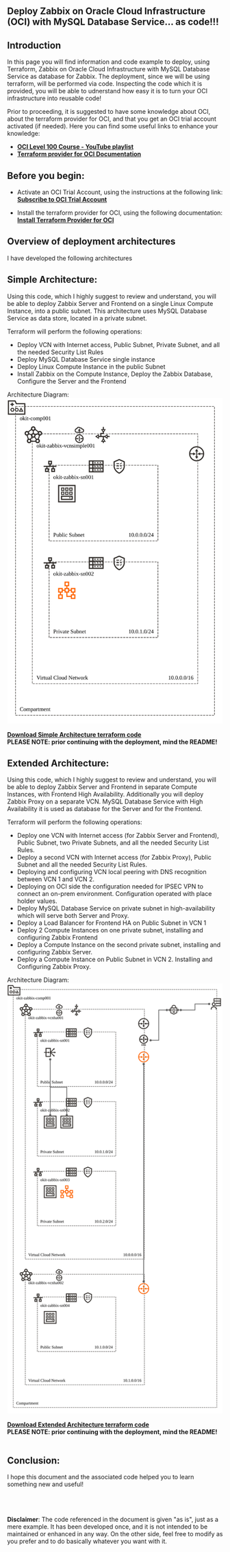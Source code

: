 ## Deploy Zabbix on Oracle Cloud Infrastructure (OCI) with MySQL Database Service... as code!!!

## Introduction

In this page you will find information and code example to deploy, using Terraform, Zabbix on Oracle Cloud Infrastructure with MySQL Database Service as database for Zabbix. 
The deployment, since we will be using terraform, will be performed via code. Inspecting the code which it is provided, you will be able to udnerstand how easy it is to turn your OCI infrastructure into reusable code!

Prior to proceeding, it is suggested to have some knowledge about OCI, about the terraform provider for OCI, and that you get an OCI trial account activated (if needed).
Here you can find some useful links to enhance your knowledge:
- **[OCI Level 100 Course - YouTube playlist](https://www.youtube.com/watch?v=BwANK1xJql8&list=PLgvLoiAxJHJ1IPdOvjUWxsU1BvFSXtGvB)**
- **[Terraform provider for OCI Documentation](https://registry.terraform.io/providers/hashicorp/oci/latest/docs)**

## Before you begin:
- Activate an OCI Trial Account, using the instructions at the following link:
**[Subscribe to OCI Trial Account](https://docs.oracle.com/en-us/iaas/Content/GSG/Tasks/signingup_topic-Sign_Up_for_Free_Oracle_Cloud_Promotion.htm)**

- Install the terraform provider for OCI, using the following documentation:
**[Install Terraform Provider for OCI](https://docs.oracle.com/en-us/iaas/Content/API/SDKDocs/terraforminstallation.htm)**


## Overview of deployment architectures

I have developed the following architectures

## Simple Architecture:
Using this code, which I highly suggest to review and understand, you will be able to deploy Zabbix Server and Frontend on a single Linux Compute Instance, into a public subnet. This architecture uses MySQL Database Service as data store, located in a private subnet.

Terraform will perform the following operations:
- Deploy VCN with Internet access, Public Subnet, Private Subnet, and all the needed Security List Rules
- Deploy MySQL Database Service single instance
- Deploy Linux Compute Instance in the public Subnet
- Install Zabbix on the Compute Instance, Deploy the Zabbix Database, Configure the Server and the Frontend

Architecture Diagram:
![](./images/simpleArch.svg)

**[Download Simple Architecture terraform code](./code/Zabbix_OCI_MDS_SimpleArch.zip)**<br/>
**PLEASE NOTE: prior continuing with the deployment, mind the README!**

## Extended Architecture:
Using this code, which I highly suggest to review and understand, you will be able to deploy Zabbix Server and Frontend in separate Compute Instances, with Frontend High Availability. Additionally you will deploy Zabbix Proxy on a separate VCN. MySQL Database Service with High Availability it is used as database for the Server and for the Frontend.

Terraform will perform the following operations:
- Deploy one VCN with Internet access (for Zabbix Server and Frontend), Public Subnet, two Private Subnets, and all the needed Security List Rules.
- Deploy a second VCN with Internet access (for Zabbix Proxy), Public Subnet and all the needed Security List Rules.
- Deploying and configuring VCN local peering with DNS recognition between VCN 1 and VCN 2.
- Deploying on OCI side the configuration needed for IPSEC VPN to connect an on-prem environment. Configuration operated with place holder values.
- Deploy MySQL Database Service on private subnet in high-availability which will serve both Server and Proxy.
- Deploy a Load Balancer for Frontend HA on Public Subnet in VCN 1
- Deploy 2 Compute Instances on one private subnet, installing and configuring Zabbix Frontend
- Deploy a Compute Instance on the second private subnet, installing and configuring Zabbix Server.
- Deploy a Compute Instance on Public Subnet in VCN 2. Installing and Configuring Zabbix Proxy.

Architecture Diagram:
![](./images/extendedArch.svg)

**[Download Extended Architecture terraform code](./code/Zabbix_OCI_MDS_ExtendedArch.zip)**<br/>
**PLEASE NOTE: prior continuing with the deployment, mind the README!**
<br/><br/>

## Conclusion:
I hope this document and the associated code helped you to learn something new and useful!
<br/>
<br/>
<br/>
<br/>

**Disclaimer**: The code referenced in the document is given "as is", just as a mere example. It has been developed once, and it is not intended to be maintained or enhanced in any way. On the other side, feel free to modify as you prefer and to do basically whatever you want with it.
